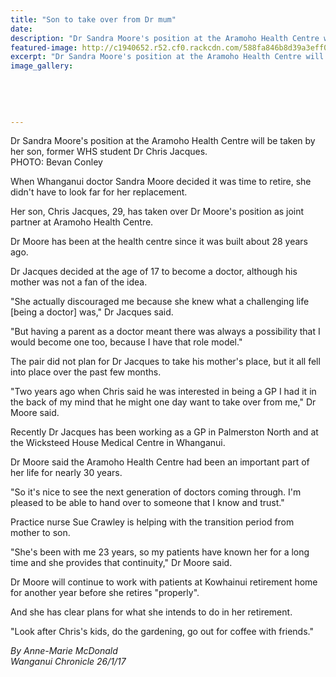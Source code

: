 ```yaml
---
title: "Son to take over from Dr mum"
date: 
description: "Dr Sandra Moore's position at the Aramoho Health Centre will be taken by her son, former WHS student Dr Chris Jacques, Wanganui Chronicle article on 26/1/17..."
featured-image: http://c1940652.r52.cf0.rackcdn.com/588fa846b8d39a3eff00226d/Chris-Jacques-ex-now-doctor-in-WU-chron-26-Jan-2017.jpg
excerpt: "Dr Sandra Moore's position at the Aramoho Health Centre will be taken by her son, former WHS student Dr Chris Jacques."
image_gallery:
    
    
    
    
    
---
```


<p>Dr Sandra Moore's position at the Aramoho Health Centre will be taken by her son, former WHS student Dr Chris Jacques.<br />PHOTO: Bevan Conley&nbsp;</p>
<p>When Whanganui doctor Sandra Moore decided it was time to retire, she didn't have to look far for her replacement.</p>
<p>Her son, Chris Jacques, 29, has taken over Dr Moore's position as joint partner at Aramoho Health Centre.</p>
<p>Dr Moore has been at the health centre since it was built about 28 years ago.</p>
<p>Dr Jacques decided at the age of 17 to become a doctor, although his mother was not a fan of the idea.</p>
<p>"She actually discouraged me because she knew what a challenging life [being a doctor] was," Dr Jacques said.</p>
<p>"But having a parent as a doctor meant there was always a possibility that I would become one too, because I have that role model."</p>
<p>The pair did not plan for Dr Jacques to take his mother's place, but it all fell into place over the past few months.</p>
<p>"Two years ago when Chris said he was interested in being a GP I had it in the back of my mind that he might one day want to take over from me," Dr Moore said.</p>
<p>Recently Dr Jacques has been working as a GP in Palmerston North and at the Wicksteed House Medical Centre in Whanganui.</p>
<p>Dr Moore said the Aramoho Health Centre had been an important part of her life for nearly 30 years.</p>
<p>"So it's nice to see the next generation of doctors coming through. I'm pleased to be able to hand over to someone that I know and trust."</p>
<p>Practice nurse Sue Crawley is helping with the transition period from mother to son.</p>
<p>"She's been with me 23 years, so my patients have known her for a long time and she provides that continuity," Dr Moore said.</p>
<p>Dr Moore will continue to work with patients at Kowhainui retirement home for another year before she retires "properly".</p>
<p>And she has clear plans for what she intends to do in her retirement.</p>
<p>"Look after Chris's kids, do the gardening, go out for coffee with friends."</p>
<div class="detailsLarge articleEmailLink">
<p class="writtenBy"><em>By Anne-Marie McDonald</em><br /><em>Wanganui Chronicle 26/1/17</em></p>
</div>


